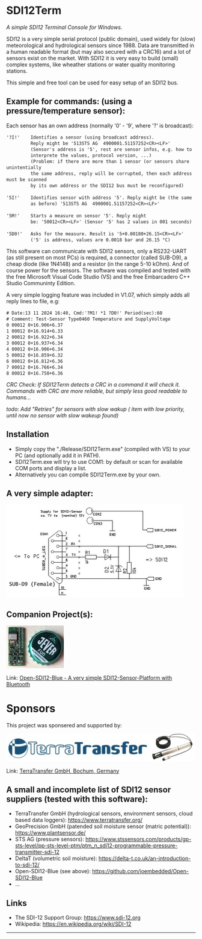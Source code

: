# SDI12Term
_A simple SDI12 Terminal Console for Windows._
 
SDI12 is a very simple serial protocol (public domain), used widely for (slow) meteorological and hydrological sensors since 1988.
Data are transmitted in a human readable format (but may also secured with a CRC16) and a lot of sensors exist on the market. With SDI12 it is very easy to build (small) complex systems, like wheather stations or water quality monitoring stations.

This simple and free tool can be used for easy setup of an SDI12 bus.

## Example for commands: (using a pressure/temperature sensor): 
Each sensor has an own address (normally '0' - '9', where '?' is broadcast):

```
'?I!'    Identifies a sensor (using broadcast address). 
         Reply might be '513STS AG  4900001.51157252<CR><LF>' 
         (Sensor's address is '5', rest are sensor infos, e.g. how to 
         interprete the values, protocol version, ...) 
         (Problem: if there are more than 1 sensor (or sensors share unintentially
         the same address, reply will be corrupted, then each address must be scanned
         by its own address or the SDI12 bus must be reconfigured)
         
'5I!'    Identifies sensor with address '5'. Reply might be (the same 
         as before) '513STS AG  4900001.51157252<CR><LF>'
         
'5M!'    Starts a measure on sensor '5'. Reply might 
         be: '50012<CR><LF>' (Sensor '5' has 2 values in 001 seconds)
         
'5D0!'   Asks for the measure. Result is '5+0.00180+26.15<CR><LF>' 
         ('5' is address, values are 0.0018 bar and 26.15 °C)
```

This software can communicate with SDI12 sensors, only a RS232-UART (as still present on most PCs) is required,
a connector (called SUB-D9), a cheap diode (like 1N4148) and a resistor (in the range 5-10 kOhm). And of course power for the sensors.
The software was compiled and tested with the free Microsoft Visual Code Studio (VS) and the free Embarcadero C++ Studio Communinty Edition.

A very simple logging feature was included in V1.07, which simply adds all reply lines to file, e.g:
```
# Date:13 11 2024 16:40, Cmd:'?M1! *1 ?D0!' Period(sec):60
# Comment: Test-Sensor Type0460 Temperature and SupplyVoltage
0 00012 0+16.906+6.37
1 00012 0+16.914+6.33
2 00012 0+16.922+6.34
3 00012 0+16.937+6.34
4 00012 0+16.906+6.34
5 00012 0+16.859+6.32
6 00012 0+16.812+6.36
7 00012 0+16.766+6.34
8 00012 0+16.750+6.36
```

*CRC Check: If SDI12Term detects a CRC in a command it will check it. Commands with CRC are more reliable, but simply less good readable to humans...*

*todo: Add "Retries" for sensors with slow wakup ( item with low priority, until now no sensor with slow wakeup found)*

## Installation ##
- Simply copy the "./Release/SDI12Term.exe" (compiled with VS) to your PC (and optionally add it in PATH).
- SDI12Term.exe will try to use COM1: by default or scan for available COM ports and display a list.
- Alternatively you can compile SDI12Term.exe by your own.
 
## A very simple adapter: ##
!['Adapter'](./Img/connector.jpg "Adapter")

## Companion Project(s): ##
!['Open-SDI12-Blue'](./Img/module_k_0v1.jpg)

Link: [Open-SDI12-Blue - A very simple SDI12-Sensor-Platform with Bluetooth](https://github.com/joembedded/Open-SDI12-Blue)

# Sponsors #
This project was sponsered and supported by:

!['TERRA_TRANSFER'](./Sponsors/TerraTransfer.jpg "TERRA_TRANSFER")

Link: [TerraTransfer GmbH, Bochum, Germany](https://www.terratransfer.org)

## A small and incomplete list of SDI12 sensor suppliers (tested with this software): ##
- TerraTransfer GmbH (hydrological sensors, environment sensors, cloud based data loggers): https://www.terratransfer.org/
- GeoPrecision GmbH (patended soil moisture sensor (matric potential)): https://www.plantsensor.de/
- STS AG (pressure sensors): https://www.stssensors.com/products/gp-sts-level/pp-sts-level-ptm/ptm_n_sdi12-programmable-pressure-transmitter-sdi-12
- DeltaT (volumetric soil moisture): https://delta-t.co.uk/an-introduction-to-sdi-12/
- Open-SDI12-Blue (see above): https://github.com/joembedded/Open-SDI12-Blue
- ...

## Links ##
- The SDI-12 Support Group: https://www.sdi-12.org
- Wikipedia: https://en.wikipedia.org/wiki/SDI-12




***
